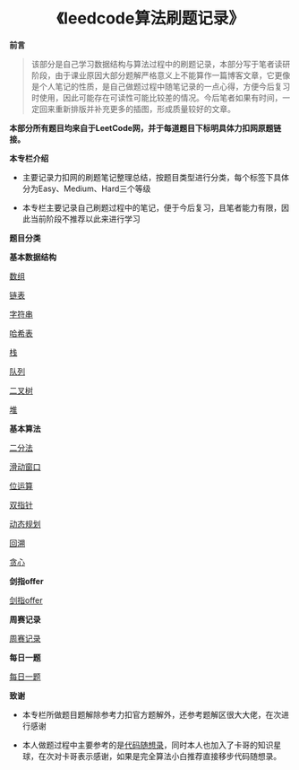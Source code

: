 <h1 align="center">
    《leedcode算法刷题记录》
</h1>

**前言**

> 该部分是自己学习数据结构与算法过程中的刷题记录，本部分写于笔者读研阶段，由于课业原因大部分题解严格意义上不能算作一篇博客文章，它更像是个人笔记的性质，是自己做题过程中随笔记录的一点心得，方便今后复习时使用，因此可能存在可读性可能比较差的情况。今后笔者如果有时间，一定回来重新排版并补充更多的插图，形成质量较好的文章。  


**本部分所有题目均来自于LeetCode网，并于每道题目下标明具体力扣网原题链接。**


**本专栏介绍**

-  主要记录力扣网的刷题笔记整理总结，按题目类型进行分类，每个标签下具体分为Easy、Medium、Hard三个等级

-  本专栏主要记录自己刷题过程中的笔记，便于今后复习，且笔者能力有限，因此当前阶段不推荐以此来进行学习  


**题目分类**  

**基本数据结构**

<font style="font-weight:normal; color:#4169E1;text-decoration:underline;" target="_blank">[数组](doc/leedcode题解/数组/README.md)</font>

<font style="font-weight:normal; color:#4169E1;text-decoration:underline;" target="_blank">[链表](doc/leedcode题解/链表/README.md)</font>

<font style="font-weight:normal; color:#4169E1;text-decoration:underline;" target="_blank">[字符串](doc/leedcode题解/字符串/README.md)</font>

<font style="font-weight:normal; color:#4169E1;text-decoration:underline;" target="_blank">[哈希表](doc/leedcode题解/哈希表/README.md)</font>

<font style="font-weight:normal; color:#4169E1;text-decoration:underline;" target="_blank">[栈](doc/leedcode题解/栈/README.md)</font>

<font style="font-weight:normal; color:#4169E1;text-decoration:underline;" target="_blank">[队列](doc/leedcode题解/队列/README.md)</font>  

<font style="font-weight:normal; color:#4169E1;text-decoration:underline;" target="_blank">[二叉树](doc/leedcode题解/二叉树/README.md)</font>

<font style="font-weight:normal; color:#4169E1;text-decoration:underline;" target="_blank">[堆](doc/leedcode题解/堆/README.md)</font>

**基本算法**  

<font style="font-weight:normal; color:#4169E1;text-decoration:underline;" target="_blank">[二分法](doc/leedcode题解/二分法/README.md)</font>

<font style="font-weight:normal; color:#4169E1;text-decoration:underline;" target="_blank">[滑动窗口](doc/leedcode题解/滑动窗口/README.md)</font>

<font style="font-weight:normal; color:#4169E1;text-decoration:underline;" target="_blank">[位运算](doc/leedcode题解/位运算/README.md)</font>

<font style="font-weight:normal; color:#4169E1;text-decoration:underline;" target="_blank">[双指针](doc/leedcode题解/双指针/README.md)</font>

<font style="font-weight:normal; color:#4169E1;text-decoration:underline;" target="_blank">[动态规划](doc/leedcode题解/排序算法/README.md)</font>

<font style="font-weight:normal; color:#4169E1;text-decoration:underline;" target="_blank">[回溯](doc/leedcode题解/回溯/README.md)</font>

<font style="font-weight:normal; color:#4169E1;text-decoration:underline;" target="_blank">[贪心](doc/leedcode题解/贪心/README.md)</font>  


**剑指offer**  

<font style="font-weight:normal; color:#4169E1;text-decoration:underline;" target="_blank">[剑指offer](doc/leedcode题解/剑指offer/README.md)</font>


**周赛记录**  

<font style="font-weight:normal; color:#4169E1;text-decoration:underline;" target="_blank">[周赛记录](doc/leedcode题解/周赛记录/README.md)</font>


**每日一题**  

<font style="font-weight:normal; color:#4169E1;text-decoration:underline;" target="_blank">[每日一题](doc/leedcode题解/每日一题/README.md)</font>



**致谢**

-  本专栏所做题目题解除参考力扣官方题解外，还参考题解区很大大佬，在次进行感谢  

-  本人做题过程中主要参考的是[代码随想录](https://programmercarl.com/)，同时本人也加入了卡哥的知识星球，在次对卡哥表示感谢，如果是完全算法小白推荐直接移步代码随想录。
